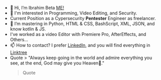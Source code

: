 - 👋 Hi, I’m Ibrahim Beta [ME!](https://github.com/itsbeta5)
- 👀 I'm interested in Programming, Video Editing, and Security.
- Current Position as a Cypersecurity **Pentester** Engineer as freelancer.
- 🌱 I’m mastering in Python, HTML & CSS, BashScript, XML, JSON, and know kotlin & JS. 
- I've worked as a video Editor with Premiere Pro, AfterEffects, and Others...
- 📫 How to contact? I prefer [LinkedIn](https://www.linkedin.com/in/ibeta5/), and you will find everything in [Linktree](https://linktr.ee/i_beta5)
- Quote >  "Always keep going in the world and admire everything you see, at the end, God may give you Heaven🌱."
  > Quote
